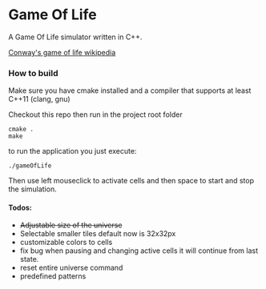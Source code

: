 # Game Of Life

A Game Of Life simulator written in C++.

[Conway's game of life wikipedia](https://en.wikipedia.org/wiki/Conway%27s_Game_of_Life)

### How to build

Make sure you have cmake installed and a compiler that supports at least C++11 (clang, gnu)

Checkout this repo then run in the project root folder
```
cmake .
make
```

to run the application you just execute:

``` 
./gameOfLife 
```

Then use left mouseclick to activate cells and then space to start and stop the simulation.

#### Todos:

* ~~Adjustable size of the universe~~
* Selectable smaller tiles default now is 32x32px
* customizable colors to cells
* fix bug when pausing and changing active cells it will continue from last state.
* reset entire universe command
* predefined patterns
